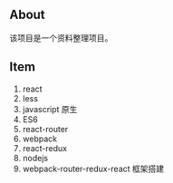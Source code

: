 ## About

该项目是一个资料整理项目。


## Item

1. react
2. less
3. javascript 原生
4. ES6
5. react-router
6. webpack
7. react-redux
8. nodejs
9. webpack-router-redux-react 框架搭建






